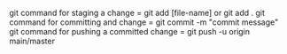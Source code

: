 git command for staging a change = git add [file-name] or git add .
git command for committing and change = git commit -m "commit message"
git command for pushing a committed change = git push -u origin main/master